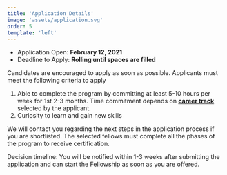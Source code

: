 ```yaml
---
title: 'Application Details'
image: 'assets/application.svg'
order: 5
template: 'left'
---
```


- Application Open: **February 12, 2021**
- Deadline to Apply:  **Rolling until spaces are filled**

Candidates are encouraged to apply as soon as possible. Applicants must meet the following criteria to apply

1. Able to complete the program by committing at least 5-10 hours per week for 1st 2-3 months. Time commitment depends on **[career track](https://www.datacamp.com/tracks/career)** selected by the applicant.
1. Curiosity to learn and gain new skills 

We will contact you regarding the next steps in the application process if you are shortlisted. The selected fellows must complete all the phases of the program to receive certification.

Decision timeline: You will be notified within 1-3 weeks after submitting the application and can start the Fellowship as soon as you are offered. 
